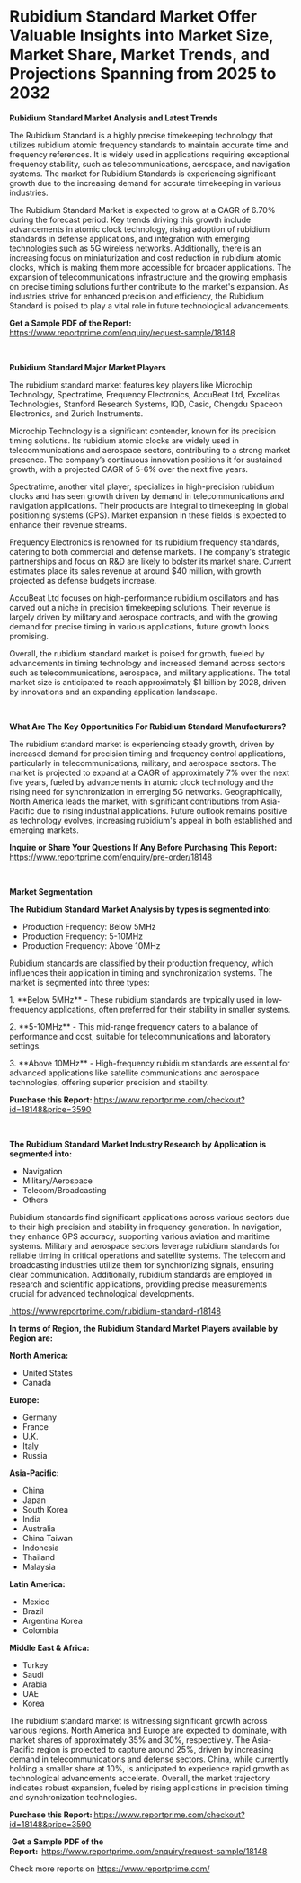 <p><h1>Rubidium Standard Market Offer Valuable Insights into Market Size, Market Share, Market Trends, and Projections Spanning from 2025 to 2032</h1></p><p><strong>Rubidium Standard Market Analysis and Latest Trends</strong></p>
<p><p>The Rubidium Standard is a highly precise timekeeping technology that utilizes rubidium atomic frequency standards to maintain accurate time and frequency references. It is widely used in applications requiring exceptional frequency stability, such as telecommunications, aerospace, and navigation systems. The market for Rubidium Standards is experiencing significant growth due to the increasing demand for accurate timekeeping in various industries.</p><p>The Rubidium Standard Market is expected to grow at a CAGR of 6.70% during the forecast period. Key trends driving this growth include advancements in atomic clock technology, rising adoption of rubidium standards in defense applications, and integration with emerging technologies such as 5G wireless networks. Additionally, there is an increasing focus on miniaturization and cost reduction in rubidium atomic clocks, which is making them more accessible for broader applications. The expansion of telecommunications infrastructure and the growing emphasis on precise timing solutions further contribute to the market's expansion. As industries strive for enhanced precision and efficiency, the Rubidium Standard is poised to play a vital role in future technological advancements.</p></p>
<p><strong>Get a Sample PDF of the Report:&nbsp;</strong> <a href="https://www.reportprime.com/enquiry/request-sample/18148?utm_campaign=2333&utm_medium=2&utm_source=Github&utm_content=ia&utm_term=18032025&utm_id=rubidium-standard">https://www.reportprime.com/enquiry/request-sample/18148</a></p>
<p>&nbsp;</p>
<p><strong>Rubidium Standard Major Market Players</strong></p>
<p><p>The rubidium standard market features key players like Microchip Technology, Spectratime, Frequency Electronics, AccuBeat Ltd, Excelitas Technologies, Stanford Research Systems, IQD, Casic, Chengdu Spaceon Electronics, and Zurich Instruments. </p><p>Microchip Technology is a significant contender, known for its precision timing solutions. Its rubidium atomic clocks are widely used in telecommunications and aerospace sectors, contributing to a strong market presence. The company’s continuous innovation positions it for sustained growth, with a projected CAGR of 5-6% over the next five years.</p><p>Spectratime, another vital player, specializes in high-precision rubidium clocks and has seen growth driven by demand in telecommunications and navigation applications. Their products are integral to timekeeping in global positioning systems (GPS). Market expansion in these fields is expected to enhance their revenue streams.</p><p>Frequency Electronics is renowned for its rubidium frequency standards, catering to both commercial and defense markets. The company's strategic partnerships and focus on R&D are likely to bolster its market share. Current estimates place its sales revenue at around $40 million, with growth projected as defense budgets increase.</p><p>AccuBeat Ltd focuses on high-performance rubidium oscillators and has carved out a niche in precision timekeeping solutions. Their revenue is largely driven by military and aerospace contracts, and with the growing demand for precise timing in various applications, future growth looks promising.</p><p>Overall, the rubidium standard market is poised for growth, fueled by advancements in timing technology and increased demand across sectors such as telecommunications, aerospace, and military applications. The total market size is anticipated to reach approximately $1 billion by 2028, driven by innovations and an expanding application landscape.</p></p>
<p>&nbsp;</p>
<p><strong>What Are The Key Opportunities For Rubidium Standard Manufacturers?</strong></p>
<p><p>The rubidium standard market is experiencing steady growth, driven by increased demand for precision timing and frequency control applications, particularly in telecommunications, military, and aerospace sectors. The market is projected to expand at a CAGR of approximately 7% over the next five years, fueled by advancements in atomic clock technology and the rising need for synchronization in emerging 5G networks. Geographically, North America leads the market, with significant contributions from Asia-Pacific due to rising industrial applications. Future outlook remains positive as technology evolves, increasing rubidium's appeal in both established and emerging markets.</p></p>
<p><strong>Inquire or Share Your Questions If Any Before Purchasing This Report:</strong> <a href="https://www.reportprime.com/enquiry/pre-order/18148?utm_campaign=2333&utm_medium=2&utm_source=Github&utm_content=ia&utm_term=18032025&utm_id=rubidium-standard">https://www.reportprime.com/enquiry/pre-order/18148</a></p>
<p>&nbsp;</p>
<p><strong>Market Segmentation</strong></p>
<p><strong>The Rubidium Standard Market Analysis by types is segmented into:</strong></p>
<p><ul><li>Production Frequency: Below 5MHz</li><li>Production Frequency: 5-10MHz</li><li>Production Frequency: Above 10MHz</li></ul></p>
<p><p>Rubidium standards are classified by their production frequency, which influences their application in timing and synchronization systems. The market is segmented into three types: </p><p>1. **Below 5MHz** - These rubidium standards are typically used in low-frequency applications, often preferred for their stability in smaller systems. </p><p>2. **5-10MHz** - This mid-range frequency caters to a balance of performance and cost, suitable for telecommunications and laboratory settings. </p><p>3. **Above 10MHz** - High-frequency rubidium standards are essential for advanced applications like satellite communications and aerospace technologies, offering superior precision and stability.</p></p>
<p><strong>Purchase this Report:&nbsp;</strong><a href="https://www.reportprime.com/checkout?id=18148&price=3590&utm_campaign=2333&utm_medium=2&utm_source=Github&utm_content=ia&utm_term=18032025&utm_id=rubidium-standard">https://www.reportprime.com/checkout?id=18148&price=3590</a></p>
<p>&nbsp;</p>
<p><strong>The Rubidium Standard Market Industry Research by Application is segmented into:</strong></p>
<p><ul><li>Navigation</li><li>Military/Aerospace</li><li>Telecom/Broadcasting</li><li>Others</li></ul></p>
<p><p>Rubidium standards find significant applications across various sectors due to their high precision and stability in frequency generation. In navigation, they enhance GPS accuracy, supporting various aviation and maritime systems. Military and aerospace sectors leverage rubidium standards for reliable timing in critical operations and satellite systems. The telecom and broadcasting industries utilize them for synchronizing signals, ensuring clear communication. Additionally, rubidium standards are employed in research and scientific applications, providing precise measurements crucial for advanced technological developments.</p></p>
<p><a href="https://www.reportprime.com/rubidium-standard-r18148?utm_campaign=2333&utm_medium=2&utm_source=Github&utm_content=ia&utm_term=18032025&utm_id=rubidium-standard">&nbsp;https://www.reportprime.com/rubidium-standard-r18148</a></p>
<p><strong>In terms of Region, the Rubidium Standard Market Players available by Region are:</strong></p>
<p>
    <p> <strong> North America: </strong>
        <ul>
            <li>United States</li>
            <li>Canada</li>
        </ul>
        </p> 
    <p> <strong> Europe: </strong>
        <ul>
            <li>Germany</li>
            <li>France</li>
            <li>U.K.</li>
            <li>Italy</li>
            <li>Russia</li>
        </ul>
        </p> 
    <p> <strong> Asia-Pacific: </strong>
        <ul>
            <li>China</li>
            <li>Japan</li>
            <li>South Korea</li>
            <li>India</li>
            <li>Australia</li>
            <li>China Taiwan</li>
            <li>Indonesia</li>
            <li>Thailand</li>
            <li>Malaysia</li>
        </ul>
        </p> 
    <p> <strong> Latin America: </strong>
        <ul>
            <li>Mexico</li>
            <li>Brazil</li>
            <li>Argentina Korea</li>
            <li>Colombia</li>
        </ul>
        </p> 
    <p> <strong> Middle East & Africa: </strong>
        <ul>
            <li>Turkey</li>
            <li>Saudi</li>
            <li>Arabia</li>
            <li>UAE</li>
            <li>Korea</li>
        </ul>
    </p>
    </p>
<p><p>The rubidium standard market is witnessing significant growth across various regions. North America and Europe are expected to dominate, with market shares of approximately 35% and 30%, respectively. The Asia-Pacific region is projected to capture around 25%, driven by increasing demand in telecommunications and defense sectors. China, while currently holding a smaller share at 10%, is anticipated to experience rapid growth as technological advancements accelerate. Overall, the market trajectory indicates robust expansion, fueled by rising applications in precision timing and synchronization technologies.</p></p>
<p><strong>Purchase this Report: </strong><a href="https://www.reportprime.com/checkout?id=18148&price=3590&utm_campaign=2333&utm_medium=2&utm_source=Github&utm_content=ia&utm_term=18032025&utm_id=rubidium-standard">https://www.reportprime.com/checkout?id=18148&price=3590</a></p>
<p>&nbsp;<strong>Get a Sample PDF of the Report:&nbsp;&nbsp;</strong><a href="https://www.reportprime.com/enquiry/request-sample/18148?utm_campaign=2333&utm_medium=2&utm_source=Github&utm_content=ia&utm_term=18032025&utm_id=rubidium-standard">https://www.reportprime.com/enquiry/request-sample/18148</a></p>
<p><strong></strong></p>
<p>Check more reports on <a href="https://www.reportprime.com/?utm_campaign=2333&utm_medium=2&utm_source=Github&utm_content=ia&utm_term=18032025&utm_id=rubidium-standard">https://www.reportprime.com/</a></p>